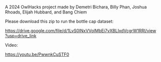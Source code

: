A 2024 OwlHacks project made by Demetri Bichara, Billy Phan, Joshua Rhoads, Elijah Hubbard, and Bang Chiem

Please download this zip to run the bottle cap dataset:

https://drive.google.com/file/d/1LvS0lNxVVolMbEi7vXBLIxdVcgrW1RRl/view?usp=drive_link


Video:

https://youtu.be/PwwnkCuSTF0
